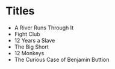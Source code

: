 # Titles

- A River Runs Through It
- Fight Club
- 12 Years a Slave
- The Big Short
- 12 Monkeys
- The Curious Case of Benjamin Buttion